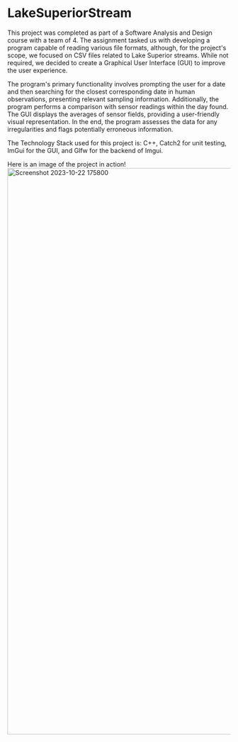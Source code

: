 # LakeSuperiorStream
This project was completed as part of a Software Analysis and Design course with a team of 4. The assignment tasked us with developing a program capable of reading various file formats, although, for the project's scope, we focused on CSV files related to Lake Superior streams. While not required, we decided to create a Graphical User Interface (GUI) to improve the user experience.

The program's primary functionality involves prompting the user for a date and then searching for the closest corresponding date in human observations, presenting relevant sampling information. Additionally, the program performs a comparison with sensor readings within the day found. The GUI displays the averages of sensor fields, providing a user-friendly visual representation. In the end, the program assesses the data for any irregularities and flags potentially erroneous information.

The Technology Stack used for this project is: C++, Catch2 for unit testing, ImGui for the GUI, and Glfw for the backend of Imgui.

Here is an image of the project in action!<img width="1279" alt="Screenshot 2023-10-22 175800" src="https://github.com/Anthony-Kuismi/LakeSuperiorStream/assets/114108437/22501275-1c36-4ce3-a00b-d1a54c81ae08">
